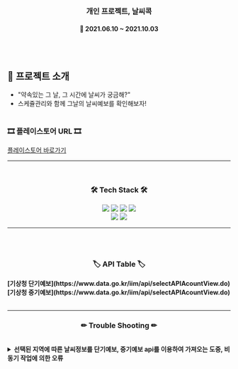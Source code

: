 <h3 align="center"><b>개인 프로젝트, 날씨콕</b></h3>

<h4 align="center">📆 2021.06.10 ~ 2021.10.03</h4>
<br>
<br>

## 📌 프로젝트 소개

- "약속있는 그 날, 그 시간에 날씨가 궁금해?" <br>
- 스케쥴관리와 함께 그날의 날씨예보를 확인해보자!
<br><br> 

<h3><b>🎞 플레이스토어 URL 🎞</b></h3>

[플레이스토어 바로가기](https://play.google.com/store/apps/details?id=com.devpilot.weatherkok)

---

<br>
<h3 align="center"><b>🛠 Tech Stack 🛠</b></h3>
<p align="center">
<img src="https://img.shields.io/badge/Java-0769AD?style=for-the-badge&logo=java&logoColor=white">
<img src="https://img.shields.io/badge/github-181717?style=for-the-badge&logo=github&logoColor=white">
<img src="https://img.shields.io/badge/eventBus-181717?style=for-the-badge&logo=eventBus&logoColor=white">
<img src="https://img.shields.io/badge/RxJava-181717?style=for-the-badge&logo=RxJava&logoColor=white">
</br>
<img src="https://img.shields.io/badge/AndroidStudio-F80000?style=for-the-badge&logo=AndroidStudio&logoColor=white">
<img src="https://img.shields.io/badge/Preference-61DAFB?style=for-the-badge&logo=Preference&logoColor=white">

---

<br><br>

<h3 align="center"><b>🏷 API Table 🏷</b></h3>
<b align="center">
[기상청 단기예보](https://www.data.go.kr/iim/api/selectAPIAcountView.do)
[기상청 중기예보](https://www.data.go.kr/iim/api/selectAPIAcountView.do)
</b>
<br><br>

---

<h3 align="center"><b>✏ Trouble Shooting ✏</b></h3>
<br>
<details>
    <summary>
        <b>선택된 지역에 따른 날씨정보를 단기예보, 중기예보 api를 이용하여 가져오는 도중, 비동기 작업에 의한 오류</b>
    </summary>
    <br>여러 장소를 입력해둘 시, 나중에 요청한 지역 날씨정보가 먼저 신청한 날씨정보보다 먼저 도착하게 되고, 데이터의 수신이 완료된 후,
    <br>메인페이지로 넘어가는 과정에서 데이터 유실이 발생함.
    <br>해결 : eventBus를 이용하여 해당 데이터들의 전송이 완벽하게 완료되면 함수가 실행되도록 변경
</details>
